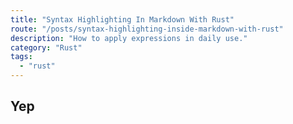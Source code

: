 ```yaml
---
title: "Syntax Highlighting In Markdown With Rust"
route: "/posts/syntax-highlighting-inside-markdown-with-rust"
description: "How to apply expressions in daily use."
category: "Rust"
tags:
  - "rust"
---
```


## Yep
